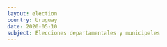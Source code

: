 ```yaml
---
layout: election
country: Uruguay
date: 2020-05-10
subject: Elecciones departamentales y municipales
---
```

